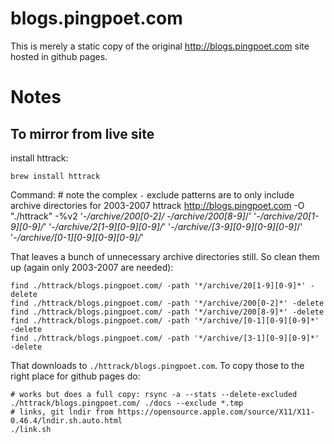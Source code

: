 # blogs.pingpoet.com
This is merely a static copy of the original http://blogs.pingpoet.com site hosted in github pages.



# Notes

## To mirror from live site

install httrack:

    brew install httrack

Command:
    # note the complex `-` exclude patterns are to only include archive directories for 2003-2007
    httrack http://blogs.pingpoet.com  -O "./httrack" -%v2 '-*/archive/200[0-2]/* -*/archive/200[8-9]*/' '-*/archive/20[1-9][0-9]/*' '-*/archive/2[1-9][0-9][0-9]/*' '-*/archive/[3-9][0-9][0-9][0-9]*/' '-*/archive/[0-1][0-9][0-9][0-9]/*'

That leaves a bunch of unnecessary archive directories still. So clean them up (again only 2003-2007 are needed):

    find ./httrack/blogs.pingpoet.com/ -path '*/archive/20[1-9][0-9]*' -delete
    find ./httrack/blogs.pingpoet.com/ -path '*/archive/200[0-2]*' -delete
    find ./httrack/blogs.pingpoet.com/ -path '*/archive/200[8-9]*' -delete
    find ./httrack/blogs.pingpoet.com/ -path '*/archive/[0-1][0-9][0-9]*' -delete
    find ./httrack/blogs.pingpoet.com/ -path '*/archive/[3-1][0-9][0-9]*' -delete

That downloads to `./httrack/blogs.pingpoet.com`. To copy those to the right place for github pages do:

    # works but does a full copy: rsync -a --stats --delete-excluded ./httrack/blogs.pingpoet.com/ ./docs --exclude *.tmp
    # links, git lndir from https://opensource.apple.com/source/X11/X11-0.46.4/lndir.sh.auto.html
    ./link.sh
